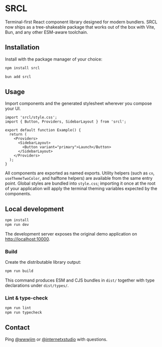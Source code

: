 # SRCL

Terminal-first React component library designed for modern bundlers. SRCL now ships as a tree-shakeable package that works out of the box with Vite, Bun, and any other ESM-aware toolchain.

## Installation

Install with the package manager of your choice:

```sh
npm install srcl
```

```sh
bun add srcl
```

## Usage

Import components and the generated stylesheet wherever you compose your UI.

```tsx
import 'srcl/style.css';
import { Button, Providers, SidebarLayout } from 'srcl';

export default function Example() {
  return (
    <Providers>
      <SidebarLayout>
        <Button variant="primary">Launch</Button>
      </SidebarLayout>
    </Providers>
  );
}
```

All components are exported as named exports. Utility helpers (such as `cn`, `useThemeTwoColor`, and halftone helpers) are available from the same entry point. Global styles are bundled into `style.css`; importing it once at the root of your application will apply the terminal theming variables expected by the components.

## Local development

```sh
npm install
npm run dev
```

The development server exposes the original demo application on [http://localhost:10000](http://localhost:10000).

### Build

Create the distributable library output:

```sh
npm run build
```

This command produces ESM and CJS bundles in `dist/` together with type declarations under `dist/types/`.

### Lint & type-check

```sh
npm run lint
npm run typecheck
```

## Contact

Ping [@wwwjim](https://www.twitter.com/wwwjim) or [@internetxstudio](https://x.com/internetxstudio) with questions.
